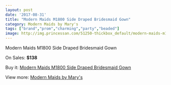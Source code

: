 ```yaml
---
layout: post
date: '2017-08-31'
title: "Modern Maids M1800 Side Draped Bridesmaid Gown"
category: Modern Maids by Mary's
tags: ["brand","prom","charming","party","beaded"]
image: http://img.princessan.com/51250-thickbox_default/modern-maids-m1800-side-draped-bridesmaid-gown.jpg
---
```

Modern Maids M1800 Side Draped Bridesmaid Gown

On Sales: **$138**
<a href="https://www.princessan.com/en/modern-maids-by-mary-s/23143-modern-maids-m1800-side-draped-bridesmaid-gown.html"><amp-img layout="responsive" width="600" height="600" src="//img.princessan.com/51250-thickbox_default/modern-maids-m1800-side-draped-bridesmaid-gown.jpg" alt="Modern Maids M1800 Side Draped Bridesmaid Gown 0" /></a>
<a href="https://www.princessan.com/en/modern-maids-by-mary-s/23143-modern-maids-m1800-side-draped-bridesmaid-gown.html"><amp-img layout="responsive" width="600" height="600" src="//img.princessan.com/51252-thickbox_default/modern-maids-m1800-side-draped-bridesmaid-gown.jpg" alt="Modern Maids M1800 Side Draped Bridesmaid Gown 1" /></a>
<a href="https://www.princessan.com/en/modern-maids-by-mary-s/23143-modern-maids-m1800-side-draped-bridesmaid-gown.html"><amp-img layout="responsive" width="600" height="600" src="//img.princessan.com/51251-thickbox_default/modern-maids-m1800-side-draped-bridesmaid-gown.jpg" alt="Modern Maids M1800 Side Draped Bridesmaid Gown 2" /></a>

Buy it: [Modern Maids M1800 Side Draped Bridesmaid Gown](https://www.princessan.com/en/modern-maids-by-mary-s/23143-modern-maids-m1800-side-draped-bridesmaid-gown.html "Modern Maids M1800 Side Draped Bridesmaid Gown")

View more: [Modern Maids by Mary's](https://www.princessan.com/en/199-modern-maids-by-mary-s "Modern Maids by Mary's")